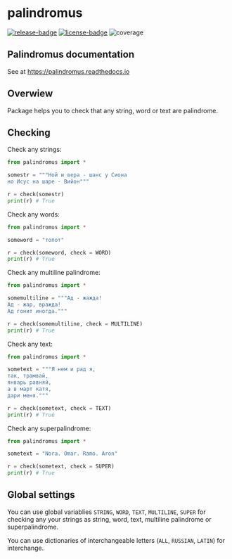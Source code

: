 # palindromus

[![release-badge](https://badge.fury.io/py/palindromus.svg)](https://badge.fury.io/py/palindromus)
[![license-badge](https://img.shields.io/github/license/vowatchka/palindromus.svg)](http://choosealicense.com/licenses/mit/)
![coverage](https://img.shields.io/endpoint?url=https://gist.githubusercontent.com/vowatchka/45e50e250b2e6532951b7ce1bb4d590c/raw/pytest-coverage-comment__main.json)

## Palindromus documentation
See at https://palindromus.readthedocs.io

## Overwiew
Package helps you to check that any string, word or text are palindrome.

## Checking
Check any strings:
```python
from palindromus import *

somestr = """Ной и вера - шанс у Сиона
но Исус на шаре - Вийон"""

r = check(somestr)
print(r) # True
```

Check any words:
```python
from palindromus import *

someword = "топот"

r = check(someword, check = WORD)
print(r) # True
```

Check any multiline palindrome:
```python
from palindromus import *

somemultiline = """Ад - жажда!
Ад - жар, вражда!
Ад гонит иногда."""

r = check(somemultiline, check = MULTILINE)
print(r) # True
```

Check any text:
```python
from palindromus import *

sometext = """Я нем и рад я,
так, трамвай,
январь равняй,
а в март катя,
дари меня."""

r = check(sometext, check = TEXT)
print(r) # True
```

Check any superpalindrome:
```python
from palindromus import *

sometext = "Nora. Omar. Ramo. Aron"

r = check(sometext, check = SUPER)
print(r) # True
```

## Global settings
You can use global variablies `STRING`, `WORD`, `TEXT`, `MULTILINE`, `SUPER` for
checking any your strings as string, word, text, multiline palindrome or superpalindrome.

You can use dictionaries of interchangeable letters (`ALL`, `RUSSIAN`, `LATIN`) for interchange.
